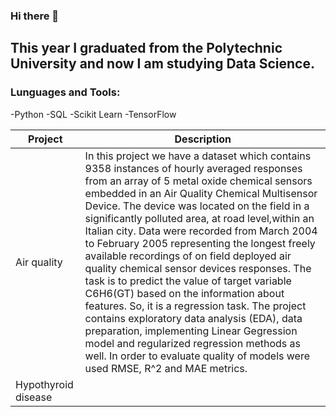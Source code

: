 ### Hi there 👋

## This year I graduated from the Polytechnic University and now I am studying Data Science.

### Lunguages and Tools:
-Python
-SQL
-Scikit Learn
-TensorFlow

| Project | Description |
| --- | --- |
| Air quality | In this project we have a dataset which contains 9358 instances of hourly averaged responses from an array of 5 metal oxide chemical sensors embedded in an Air Quality Chemical Multisensor Device. The device was located on the field in a significantly polluted area, at road level,within an Italian city. Data were recorded from March 2004 to February 2005 representing the longest freely available recordings of on field deployed air quality chemical sensor devices responses. The task is to predict the value of target variable C6H6(GT) based on the information about features. So, it is a regression task. The project contains exploratory data analysis (EDA), data preparation, implementing Linear Gegression model and regularized regression methods as well. In order to evaluate quality of models were used RMSE, R^2 and MAE metrics. |
| Hypothyroid disease|  |
